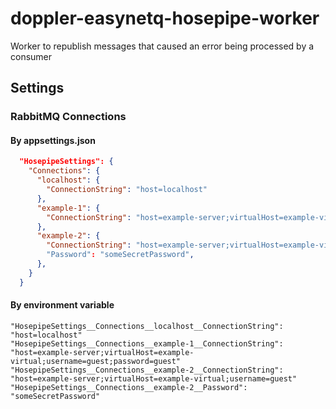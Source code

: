 # doppler-easynetq-hosepipe-worker

Worker to republish messages that caused an error being processed by a consumer

## Settings

### RabbitMQ Connections

#### By appsettings.json

```json
  "HosepipeSettings": {
    "Connections": {
      "localhost": {
        "ConnectionString": "host=localhost"
      },
      "example-1": {
        "ConnectionString": "host=example-server;virtualHost=example-virtual;username=guest;password=guest"
      },
      "example-2": {
        "ConnectionString": "host=example-server;virtualHost=example-virtual;username=guest"
        "Password": "someSecretPassword",
      },
    }
  }
```

#### By environment variable

```env
"HosepipeSettings__Connections__localhost__ConnectionString": "host=localhost"
"HosepipeSettings__Connections__example-1__ConnectionString": "host=example-server;virtualHost=example-virtual;username=guest;password=guest"
"HosepipeSettings__Connections__example-2__ConnectionString": "host=example-server;virtualHost=example-virtual;username=guest"
"HosepipeSettings__Connections__example-2__Password": "someSecretPassword"
```